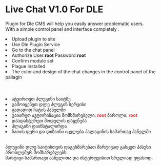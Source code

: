 # Live Chat V1.0 For DLE

Plugin for Dle CMS will help you easily answer problematic users. </br>
With a simple control panel and interface completely . </br>
<li>Upload plugin to site</li>
<li>Use Dle Plugin Service</li>
<li>Go to the chat panel</li>
<li>Authorize User:<b>root</b> Password:<b>root</b></li>
<li>Confirm module set</li>
<li>Plague installed</li>
<li>The color and design of the chat changes in the control panel of the pallagin</li>
</br></br></br>
<li>ატვირთეთ პლუგინი საიტზე</li>
    <li>გამოიყენეთ დლე პლუგინ სერვისი</li>
    <li>გადადით ჩატის პანელში</li>
    <li>გაიარეთ ავტორიზაცია მომხმარებელი: <b style="color:rgb(227,55,55);">root</b> პაროლი: <b style="color:rgb(227,55,55);">root</b></li>
    <li>დაადასტურეთ მოდულის დაყენება</li>
    <li>პლაგინი დაინსტალირდა</li>
    <li>ჩათის ფერი და დიზაინი იცვლება პალაგინის სამართავ პანელში</li>
    </br>


პლუგინი დლე საიტისთვის დაგეხმარებათ მარტივად გასცეთ პასუხი პრობლემურ მომხარებლებს. </br>
მარტივი სამართავი პანელითა და ინტერფეისით სრულიად უფასოდ. </br>

